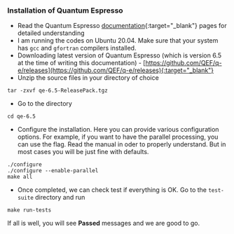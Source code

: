 ### Installation of Quantum Espresso

- Read the Quantum Espresso [documentation](https://www.quantum-espresso.org/resources/users-manual){:target="_blank"} pages for detailed understanding
- I am running the codes on Ubuntu 20.04. Make sure that your system has `gcc` and `gfortran` compilers installed. 
- Downloading latest version of Quantum Espresso (which is version 6.5 at the time of writing this documentation) - [https://github.com/QEF/q-e/releases](https://github.com/QEF/q-e/releases){:target="_blank"}
- Unzip the source files in your directory of choice 
```
tar -zxvf qe-6.5-ReleasePack.tgz
```
- Go to the directory 
```
cd qe-6.5
```
- Configure the installation. Here you can provide various configuration options. For example, if you want to have the parallel processing, you can use the flag. Read the manual in oder to properly understand. But in most cases you will be just fine with defaults. 
```
./configure 
./configure --enable-parallel 
make all
```
- Once completed, we can check test if everything is OK. Go to the `test-suite` directory and run 
```
make run-tests
```
If all is well, you will see **Passed** messages and we are good to go. 
